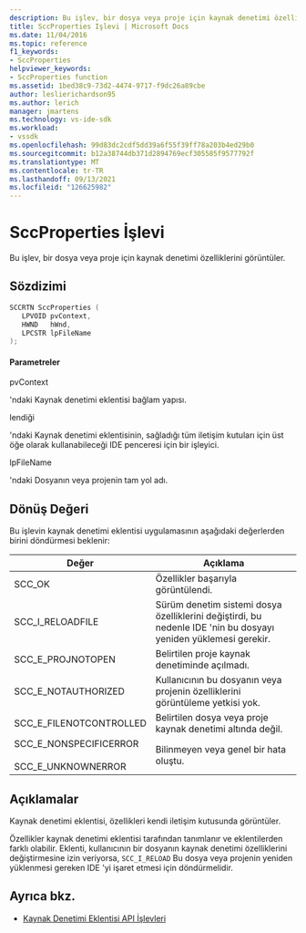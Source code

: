 ```yaml
---
description: Bu işlev, bir dosya veya proje için kaynak denetimi özelliklerini görüntüler.
title: SccProperties Işlevi | Microsoft Docs
ms.date: 11/04/2016
ms.topic: reference
f1_keywords:
- SccProperties
helpviewer_keywords:
- SccProperties function
ms.assetid: 1bed38c9-73d2-4474-9717-f9dc26a89cbe
author: leslierichardson95
ms.author: lerich
manager: jmartens
ms.technology: vs-ide-sdk
ms.workload:
- vssdk
ms.openlocfilehash: 99d83dc2cdf5dd39a6f55f39ff78a203b4ed29b0
ms.sourcegitcommit: b12a38744db371d2894769ecf305585f9577792f
ms.translationtype: MT
ms.contentlocale: tr-TR
ms.lasthandoff: 09/13/2021
ms.locfileid: "126625982"
---
```

# <a name="sccproperties-function"></a>SccProperties İşlevi
Bu işlev, bir dosya veya proje için kaynak denetimi özelliklerini görüntüler.

## <a name="syntax"></a>Sözdizimi

```cpp
SCCRTN SccProperties (
   LPVOID pvContext,
   HWND   hWnd,
   LPCSTR lpFileName
);
```

#### <a name="parameters"></a>Parametreler
 pvContext

'ndaki Kaynak denetimi eklentisi bağlam yapısı.

 lendiği

'ndaki Kaynak denetimi eklentisinin, sağladığı tüm iletişim kutuları için üst öğe olarak kullanabileceği IDE penceresi için bir işleyici.

 lpFileName

'ndaki Dosyanın veya projenin tam yol adı.

## <a name="return-value"></a>Dönüş Değeri
 Bu işlevin kaynak denetimi eklentisi uygulamasının aşağıdaki değerlerden birini döndürmesi beklenir:

|Değer|Açıklama|
|-----------|-----------------|
|SCC_OK|Özellikler başarıyla görüntülendi.|
|SCC_I_RELOADFILE|Sürüm denetim sistemi dosya özelliklerini değiştirdi, bu nedenle IDE 'nin bu dosyayı yeniden yüklemesi gerekir.|
|SCC_E_PROJNOTOPEN|Belirtilen proje kaynak denetiminde açılmadı.|
|SCC_E_NOTAUTHORIZED|Kullanıcının bu dosyanın veya projenin özelliklerini görüntüleme yetkisi yok.|
|SCC_E_FILENOTCONTROLLED|Belirtilen dosya veya proje kaynak denetimi altında değil.|
|SCC_E_NONSPECIFICERROR<br /><br /> SCC_E_UNKNOWNERROR|Bilinmeyen veya genel bir hata oluştu.|

## <a name="remarks"></a>Açıklamalar
 Kaynak denetimi eklentisi, özellikleri kendi iletişim kutusunda görüntüler.

 Özellikler kaynak denetimi eklentisi tarafından tanımlanır ve eklentilerden farklı olabilir. Eklenti, kullanıcının bir dosyanın kaynak denetimi özelliklerini değiştirmesine izin veriyorsa, `SCC_I_RELOAD` Bu dosya veya projenin yeniden yüklenmesi gereken IDE 'yi işaret etmesi için döndürmelidir.

## <a name="see-also"></a>Ayrıca bkz.
- [Kaynak Denetimi Eklentisi API İşlevleri](../extensibility/source-control-plug-in-api-functions.md)
